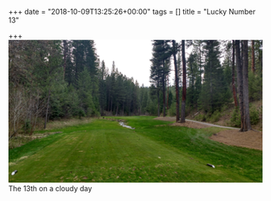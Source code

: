 +++
date = "2018-10-09T13:25:26+00:00"
tags = []
title = "Lucky Number 13"

+++
![Terrace Lakes Number 13](/img/14.jpg "Number 13")The 13th on a cloudy day